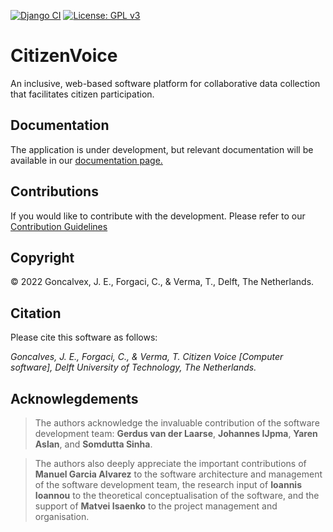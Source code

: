 [![Django CI](https://github.com/CUSP-Urban-Science-and-Policy/Citizen-Voice/actions/workflows/django-ci.yml/badge.svg)](https://github.com/CUSP-Urban-Science-and-Policy/Citizen-Voice/actions/workflows/django-ci.yml)
[![License: GPL v3](https://img.shields.io/badge/License-GPLv3-blue.svg)](https://www.gnu.org/licenses/gpl-3.0)
# CitizenVoice
An inclusive, web-based software platform for collaborative data collection that facilitates citizen participation.

## Documentation

The application is under development, but relevant documentation will be available in our [documentation page.](https://citizenvoice.readthedocs.io)

## Contributions

If you would like to contribute with the development. Please refer to our [Contribution Guidelines](CONTRIBUTING.md)

## Copyright

&copy; 2022 Goncalvex, J. E., Forgaci, C., & Verma, T., Delft, The Netherlands. 

## Citation
Please cite this software as follows:

*Goncalves, J. E., Forgaci, C., & Verma, T. Citizen Voice [Computer software], Delft University of Technology, The Netherlands.*

## Acknowlegdements
> The authors acknowledge the invaluable contribution of the software development team: **Gerdus van der Laarse**, **Johannes IJpma**, **Yaren Aslan**, and **Somdutta Sinha**. 

> The authors also deeply appreciate the important contributions of **Manuel Garcia Alvarez** to the software architecture and management of the software development team, the research input of **Ioannis Ioannou** to the theoretical conceptualisation of the software, and the support of **Matvei Isaenko** to the project management and organisation.
